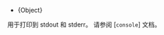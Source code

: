 <!-- YAML
added: v0.1.100
-->

<!-- type=global -->

* {Object}

用于打印到 stdout 和 stderr。
请参阅 [`console`] 文档。


